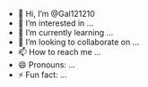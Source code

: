 - 👋 Hi, I’m @Gal121210
- 👀 I’m interested in ...
- 🌱 I’m currently learning ...
- 💞️ I’m looking to collaborate on ...
- 📫 How to reach me ...
- 😄 Pronouns: ...
- ⚡ Fun fact: ...

<!---
Gal121210/Gal121210 is a ✨ special ✨ repository because its `README.md` (this file) appears on your GitHub profile.
You can click the Preview link to take a look at your changes.
--->
